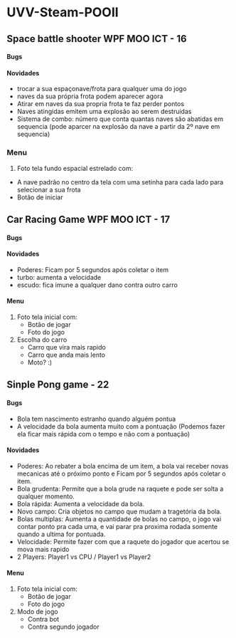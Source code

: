 # UVV-Steam-POOII


##  Space battle shooter WPF MOO ICT - 16


#### Bugs

#### Novidades
* trocar a sua espaçonave/frota para qualquer uma do jogo
* naves da sua própria frota podem aparecer agora
* Atirar em naves da sua propria frota te faz perder pontos
* Naves atingidas emitem uma explosão ao serem destruidas
* Sistema de combo: número que conta quantas naves são abatidas em sequencia (pode aparcer na explosão da nave a partir da 2º nave em sequencia)

### Menu
1. Foto tela fundo espacial estrelado com:
* A nave padrão no centro da tela com uma setinha para cada lado para selecionar a sua frota
* Botão de iniciar


##  Car Racing Game WPF MOO ICT - 17

#### Bugs

#### Novidades
* Poderes: Ficam por 5 segundos após coletar o item
* turbo: aumenta a velocidade
* escudo: fica imune a qualquer dano contra outro carro


#### Menu
1. Foto tela inicial com:
   * Botão de jogar
   * Foto do jogo
2. Escolha do carro
   * Carro que  vira mais rapido
   * Carro que anda mais lento
   * Moto? :)


##  Sinple Pong game - 22

#### Bugs
* Bola tem nascimento estranho quando alguém pontua
* A velocidade da bola aumenta muito com a pontuação (Podemos fazer ela ficar mais rápida com o tempo e não com a pontuação)

#### Novidades
* Poderes: Ao rebater a bola encima de um item, a bola vai receber novas mecanicas até o próximo ponto e Ficam por 5 segundos após coletar o item.
* Bola grudenta: Permite que a bola grude na raquete e pode ser solta a qualquer momento.
* Bola rápida: Aumenta a velocidade da bola.
* Novo campo: Cria objetos no campo que mudam a tragetória da bola.
* Bolas multiplas: Aumenta a quantidade de bolas no campo, o jogo vai contar ponto pra cada uma, e vai parar pra proxima rodada somente quando a ultima for pontuada.
* Velocidade: Permite fazer com que a raquete do jogador que acertou se mova mais rapido
* 2 Players: Player1 vs CPU / Player1 vs Player2 

#### Menu
1. Foto tela inicial com:
   * Botão de jogar
   * Foto do jogo
2. Modo de jogo
   * Contra bot
   * Contra segundo jogador 
